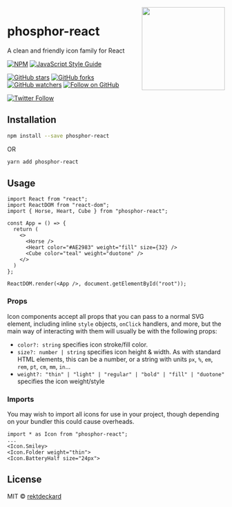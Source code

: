 <img src="https://i.imgur.com/QKFwzHe.png" width="192" align="right" />

# phosphor-react
A clean and friendly icon family for React

[![NPM](https://img.shields.io/npm/v/phosphor-react.svg?style=flat-square)](https://www.npmjs.com/package/phosphor-react) [![JavaScript Style Guide](https://img.shields.io/badge/code_style-standard-brightgreen.svg?style=flat-square)](https://standardjs.com)

[![GitHub stars](https://img.shields.io/github/stars/rektdeckard/phosphor-react?style=flat-square&label=Star)](https://github.com/rektdeckard/phosphor-react)
[![GitHub forks](https://img.shields.io/github/forks/rektdeckard/phosphor-react?style=flat-square&label=Fork)](https://github.com/rektdeckard/phosphor-react/fork)
[![GitHub watchers](https://img.shields.io/github/watchers/rektdeckard/phosphor-react?style=flat-square&label=Watch)](https://github.com/rektdeckard/phosphor-react)
[![Follow on GitHub](https://img.shields.io/github/followers/rektdeckard?style=flat-square&label=Follow)](https://github.com/rektdeckard)

[![Twitter Follow](https://img.shields.io/twitter/follow/friedtm.svg?style=flat-square)](https://twitter.com/friedtm)

## Installation
```bash
npm install --save phosphor-react
```
OR
```bash
yarn add phosphor-react
```

## Usage
```tsx
import React from "react";
import ReactDOM from "react-dom";
import { Horse, Heart, Cube } from "phosphor-react";

const App = () => {
  return (
    <>
      <Horse />
      <Heart color="#AE2983" weight="fill" size={32} />
      <Cube color="teal" weight="duotone" />
    </>
  )
};

ReactDOM.render(<App />, document.getElementById("root"));
```

### Props
Icon components accept all props that you can pass to a normal SVG element, including inline `style` objects, `onClick` handlers, and more, but the main way of interacting with them will usually be with the following props:
- `color?: string` specifies icon stroke/fill color.
- `size?: number | string` specifies icon height & width. As with standard HTML elements, this can  be a number, or a string with units `px`, `%`, `em`, `rem`, `pt`, `cm`, `mm`, `in`...
- `weight?: "thin" | "light" | "regular" | "bold" | "fill" | "duotone"` specifies the icon weight/style

### Imports
You may wish to import all icons for use in your project, though depending on your bundler this could cause overheads.

```tsx
import * as Icon from "phosphor-react";
...
<Icon.Smiley>
<Icon.Folder weight="thin">
<Icon.BatteryHalf size="24px">
```

## License

MIT © [rektdeckard](https://github.com/rektdeckard)
